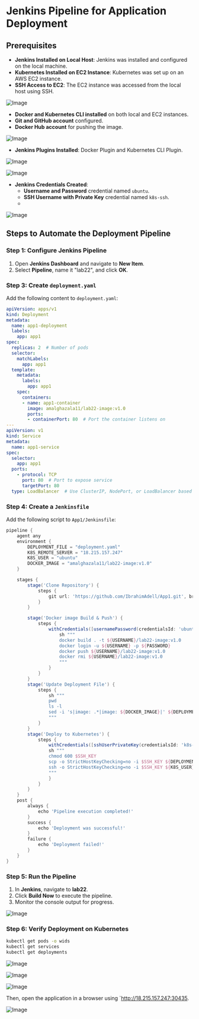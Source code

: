 # Jenkins Pipeline for Application Deployment

## Prerequisites
- **Jenkins Installed on Local Host**: Jenkins was installed and configured on the local machine.
- **Kubernetes Installed on EC2 Instance**: Kubernetes was set up on an AWS EC2 instance.
- **SSH Access to EC2**: The EC2 instance was accessed from the local host using SSH.

![Image](https://github.com/user-attachments/assets/f93cea31-38b4-4a99-bef3-897fc3547b33)

- **Docker and Kubernetes CLI installed** on both local and EC2 instances.
- **Git and GitHub account** configured.
- **Docker Hub account** for pushing the image.

![Image](https://github.com/user-attachments/assets/46bf0402-854c-408b-832c-67c48c161e0a)

- **Jenkins Plugins Installed**: Docker Plugin and Kubernetes CLI Plugin.
  
![Image](https://github.com/user-attachments/assets/278e7be8-bb4e-4fd7-a822-07ab05d4f8ec)

![Image](https://github.com/user-attachments/assets/f9c8f063-32ce-4e10-9c81-d873f4937869)

- **Jenkins Credentials Created**:
  - **Username and Password** credential named `ubuntu`.
  - **SSH Username with Private Key** credential named `k8s-ssh`.
  - 
![Image](https://github.com/user-attachments/assets/fa9f3332-e489-49fc-8c66-1de02cf9681c)

## Steps to Automate the Deployment Pipeline

### Step 1: Configure Jenkins Pipeline
1. Open **Jenkins Dashboard** and navigate to **New Item**.
2. Select **Pipeline**, name it "lab22", and click **OK**.

### Step 3: Create `deployment.yaml`
Add the following content to `deployment.yaml`:
```yaml
apiVersion: apps/v1
kind: Deployment
metadata:
  name: app1-deployment
  labels:
    app: app1
spec:
  replicas: 2  # Number of pods
  selector:
    matchLabels:
      app: app1
  template:
    metadata:
      labels:
        app: app1
    spec:
      containers:
      - name: app1-container
        image: amalghazala11/lab22-image:v1.0
        ports:
        - containerPort: 80  # Port the container listens on
---
apiVersion: v1
kind: Service
metadata:
  name: app1-service
spec:
  selector:
    app: app1
  ports:
    - protocol: TCP
      port: 80  # Port to expose service
      targetPort: 80
  type: LoadBalancer  # Use ClusterIP, NodePort, or LoadBalancer based on your setup
```

### Step 4: Create a `Jenkinsfile`
Add the following script to `App1/Jenkinsfile`:
```groovy
pipeline {
    agent any
    environment {
        DEPLOYMENT_FILE = "deployment.yaml"
        K8S_REMOTE_SERVER = "18.215.157.247"
        K8S_USER = "ubuntu"
        DOCKER_IMAGE = "amalghazala11/lab22-image:v1.0"
    }

    stages {
        stage('Clone Repository') {
            steps {
                git url: 'https://github.com/IbrahimAdell/App1.git', branch: 'main'
            }
        }

        stage('Docker image Build & Push') {
            steps {
                withCredentials([usernamePassword(credentialsId: 'ubuntu', usernameVariable: 'USERNAME', passwordVariable: 'PASSWORD')]) {
                    sh """
                    docker build . -t ${USERNAME}/lab22-image:v1.0
                    docker login -u ${USERNAME} -p ${PASSWORD}
                    docker push ${USERNAME}/lab22-image:v1.0
                    docker rmi ${USERNAME}/lab22-image:v1.0
                    """
                }
            }
        }
        stage('Update Deployment File') {
            steps {
                sh """
                pwd
                ls -l
                sed -i 's|image: .*|image: ${DOCKER_IMAGE}|' ${DEPLOYMENT_FILE}
                """
            }
        }
        stage('Deploy to Kubernetes') {
            steps {
                withCredentials([sshUserPrivateKey(credentialsId: 'k8s-ssh', keyFileVariable: 'SSH_KEY')]) {
                sh """
                chmod 600 $SSH_KEY
                scp -o StrictHostKeyChecking=no -i $SSH_KEY ${DEPLOYMENT_FILE} ${K8S_USER}@${K8S_REMOTE_SERVER}:/home/${K8S_USER}/
                ssh -o StrictHostKeyChecking=no -i $SSH_KEY ${K8S_USER}@${K8S_REMOTE_SERVER} "kubectl apply -f /home/${K8S_USER}/${DEPLOYMENT_FILE}"
                """
                }
            }
        }
    }
    post {
        always {
            echo 'Pipeline execution completed!'
        }
        success {
            echo 'Deployment was successful!'
        }
        failure {
            echo 'Deployment failed!'
        }
    }
}
```


### Step 5: Run the Pipeline
1. In **Jenkins**, navigate to **lab22**.
2. Click **Build Now** to execute the pipeline.
3. Monitor the console output for progress.

![Image](https://github.com/user-attachments/assets/2ceca92b-0807-4fb7-9af1-e3385c87a365)

### Step 6: Verify Deployment on Kubernetes
```bash
kubectl get pods -o wids
kubectl get services
kubectl get deployments
```
![Image](https://github.com/user-attachments/assets/14561c60-f0e1-4395-9164-98a3d521d427)

![Image](https://github.com/user-attachments/assets/cecc2021-8d10-4c52-9d64-169b372cfb8e)

![Image](https://github.com/user-attachments/assets/f58a5c81-9b41-4ef9-8c7e-026bbfdacd72)

Then, open the application in a browser using `http://18.215.157.247:30435.

![Image](https://github.com/user-attachments/assets/b3ef8f57-d976-495b-80b1-06a0db3c9951)

